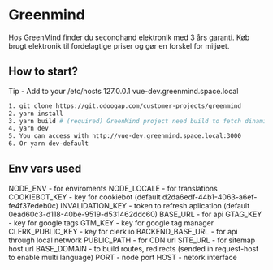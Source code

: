 # Greenmind

Hos GreenMind finder du secondhand elektronik med 3 års garanti. Køb brugt elektronik til fordelagtige priser og gør en forskel for miljøet.

## How to start?

Tip - Add to your /etc/hosts
127.0.0.1       vue-dev.greenmind.space.local

```sh
1. git clone https://git.odoogap.com/customer-projects/greenmind
2. yarn install
3. yarn build # (required) GreenMind project need build to fetch dinamic routes from ODOO
4. yarn dev
5. You can access with http://vue-dev.greenmind.space.local:3000
6. Or yarn dev-default 
```

## Env vars used

NODE_ENV - for enviroments
NODE_LOCALE - for translations
COOKIEBOT_KEY - key for cookiebot (default d2da6edf-44b1-4063-a6ef-fe4f37edeb0c)
INVALIDATION_KEY - token to refresh aplication (default 0ead60c3-d118-40be-9519-d531462ddc60)
BASE_URL - for api
GTAG_KEY - key for google tags
GTM_KEY - key for google tag manager
CLERK_PUBLIC_KEY - key for clerk io
BACKEND_BASE_URL - for api through local network
PUBLIC_PATH - for CDN url
SITE_URL - for sitemap host url
BASE_DOMAIN - to build routes, redirects (sended in request-host to enable multi language)
PORT - node port
HOST - netork interface
